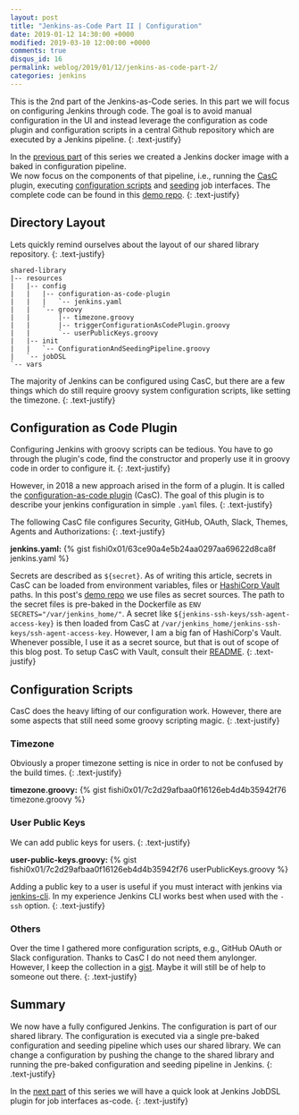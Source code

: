 ```yaml
---
layout: post
title: "Jenkins-as-Code Part II | Configuration"
date: 2019-01-12 14:30:00 +0000
modified: 2019-03-10 12:00:00 +0000 
comments: true
disqus_id: 16
permalink: weblog/2019/01/12/jenkins-as-code-part-2/
categories: jenkins
---
```


This is the 2nd part of the Jenkins-as-Code series. 
In this part we will focus on configuring Jenkins through code. 
The goal is to avoid manual configuration in the UI and instead 
leverage the configuration as code plugin and configuration scripts 
in a central Github repository which are executed by a Jenkins pipeline.
{: .text-justify}
<!--more-->

In the [previous part][part-one] of this series we created a Jenkins 
docker image with a baked in configuration pipeline.  
We now focus on the components of that pipeline, i.e., 
running the [CasC][vocabular-casc] plugin, 
executing [configuration scripts][vocabular-configuration-script] 
and [seeding][vocabular-seeding] job interfaces. 
The complete code can be found in this [demo repo][jenkins-as-code-github-repo].
{: .text-justify}

## Directory Layout

Lets quickly remind ourselves about the layout of our shared library repository.
{: .text-justify}

```
shared-library
|-- resources
|   |-- config
|   |   |-- configuration-as-code-plugin
|   |   |   `-- jenkins.yaml
|   |   `-- groovy
|   |       |-- timezone.groovy
|   |       |-- triggerConfigurationAsCodePlugin.groovy
|   |       `-- userPublicKeys.groovy
|   |-- init
|   |   `-- ConfigurationAndSeedingPipeline.groovy
|   `-- jobDSL
`-- vars
```

The majority of Jenkins can be configured using CasC, but there are a few things 
which do still require groovy system configuration scripts, like setting the timezone. 
{: .text-justify}

## Configuration as Code Plugin

Configuring Jenkins with groovy scripts can be tedious. 
You have to go through the plugin's code, find the constructor and 
properly use it in groovy code in order to configure it. 
{: .text-justify}

However, in 2018 a new approach arised in the form of a plugin. 
It is called the [configuration-as-code plugin][plugin-configuration-as-code] (CasC). 
The goal of this plugin is to describe your jenkins configuration in simple `.yaml` files. 
{: .text-justify}

The following CasC file configures Security, GitHub, OAuth, Slack, Themes, Agents and Authorizations:
{: .text-justify}

**jenkins.yaml:**
{% gist fishi0x01/63ce90a4e5b24aa0297aa69622d8ca8f jenkins.yaml %}

Secrets are described as `${secret}`. As of writing this article, secrets in CasC can be loaded 
from environment variables, files or [HashiCorp Vault][hashi-vault] paths. 
In this post's [demo repo][jenkins-as-code-github-repo] we use files as secret sources. 
The path to the secret files is pre-baked in the Dockerfile as `ENV SECRETS="/var/jenkins_home/"`. 
A secret like `${jenkins-ssh-keys/ssh-agent-access-key}` is then loaded from CasC at
`/var/jenkins_home/jenkins-ssh-keys/ssh-agent-access-key`. 
However, I am a big fan of HashiCorp's Vault. Whenever possible, I use it as a secret source, but 
that is out of scope of this blog post. To setup CasC with Vault, consult their [README][casc-readme]. 
{: .text-justify}

## Configuration Scripts

CasC does the heavy lifting of our configuration work. However, there are some aspects that still 
need some groovy scripting magic. 
{: .text-justify}

### Timezone

Obviously a proper timezone setting is nice in order to not be confused by the build times.
{: .text-justify}

**timezone.groovy:**
{% gist fishi0x01/7c2d29afbaa0f16126eb4d4b35942f76 timezone.groovy %}

### User Public Keys

We can add public keys for users.
{: .text-justify}

**user-public-keys.groovy:**
{% gist fishi0x01/7c2d29afbaa0f16126eb4d4b35942f76 userPublicKeys.groovy %}

Adding a public key to a user is useful if you must interact with jenkins via [jenkins-cli][jenkins-cli]. 
In my experience Jenkins CLI works best when used with the `-ssh` option. 
{: .text-justify}

### Others

Over the time I gathered more configuration scripts, e.g., GitHub OAuth or Slack configuration. 
Thanks to CasC I do not need them anylonger. However, I keep the collection in a 
[gist][gist-config]. Maybe it will still be of help to someone out there. 
{: .text-justify}

## Summary

We now have a fully configured Jenkins. 
The configuration is part of our shared library. 
The configuration is executed via a single pre-baked configuration and seeding pipeline 
which uses our shared library. 
We can change a configuration by pushing the change to the shared library and running 
the pre-baked configuration and seeding pipeline in Jenkins. 
{: .text-justify}

In the [next part][next-part] of this series we will have a quick look at Jenkins JobDSL plugin for job interfaces as-code.
{: .text-justify}

[plugin-configuration-as-code]: https://plugins.jenkins.io/configuration-as-code
[plugin-github-oauth]: https://plugins.jenkins.io/github-oauth
[plugin-simple-theme]: https://plugins.jenkins.io/simple-theme-plugin
[plugin-github]: https://plugins.jenkins.io/github
[multibranch-pipeline]: https://jenkins.io/doc/book/pipeline/multibranch/
[theme-generator]: http://afonsof.com/jenkins-material-theme/
[github-oauth]: https://developer.github.com/apps/building-oauth-apps/authorizing-oauth-apps/
[vocabular-shared-library]: https://jenkins.io/doc/book/pipeline/shared-libraries/
[global-shared-library]: https://jenkins.io/doc/book/pipeline/shared-libraries/#global-shared-libraries
[vocabular-configuration-script]: /weblog/2019/01/06/jenkins-as-code-part-1/#configuration-script
[vocabular-seeding]: /weblog/2019/01/06/jenkins-as-code-part-1/#seeding
[vocabular-casc]: /weblog/2019/01/06/jenkins-as-code-part-1/#casc
[part-one]: /weblog/2019/01/06/jenkins-as-code-part-1/
[jenkins-cli]: https://jenkins.io/doc/book/managing/cli/
[next-part]: /weblog/2019/02/09/jenkins-as-code-part-3/
[gist-config]: https://gist.github.com/fishi0x01/7c2d29afbaa0f16126eb4d4b35942f76
[hashi-vault]: https://www.vaultproject.io/
[jenkins-as-code-github-repo]: https://github.com/devtail/jenkins-as-code
[casc-readme]: https://github.com/jenkinsci/configuration-as-code-plugin
